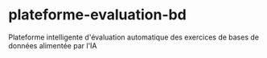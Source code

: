# plateforme-evaluation-bd
Plateforme intelligente d'évaluation automatique des exercices de bases de données alimentée par l'IA
